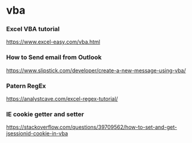 # vba

### Excel VBA tutorial 

https://www.excel-easy.com/vba.html

### How to Send email from Outlook

https://www.slipstick.com/developer/create-a-new-message-using-vba/

### Patern RegEx
https://analystcave.com/excel-regex-tutorial/

### IE cookie getter and setter

https://stackoverflow.com/questions/39709562/how-to-set-and-get-jsessionid-cookie-in-vba
